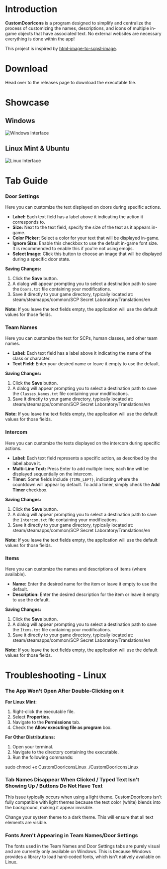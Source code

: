 # Introduction

**CustomDoorIcons** is a program designed to simplify and centralize the process of customizing the names, descriptions, and icons of multiple in-game objects that have associated text. No external websites are necessary everything is done within the app!

This project is inspired by [html-image-to-scpsl-image](https://github.com/dooory/html-image-to-scpsl-image).

# Download

Head over to the releases page to download the executable file.

# Showcase

## Windows

![Windows Interface](https://github.com/user-attachments/assets/9006009a-f5af-4de3-8d15-63f1d2241f37)

## Linux Mint & Ubuntu

![Linux Interface](https://github.com/user-attachments/assets/413ec799-0302-4bd2-ae59-03ec504eea29)

# Tab Guide

### **Door Settings**

Here you can customize the text displayed on doors during specific actions.

- **Label:** Each text field has a label above it indicating the action it corresponds to.
- **Size:** Next to the text field, specify the size of the text as it appears in-game.
- **Color Picker:** Select a color for your text that will be displayed in-game.
- **Ignore Size:** Enable this checkbox to use the default in-game font size. It is recommended to enable this if you're not using emojis.
- **Select Image:** Click this button to choose an image that will be displayed during a specific door state.

**Saving Changes:**
1. Click the **Save** button.
2. A dialog will appear prompting you to select a destination path to save the `Doors.txt` file containing your modifications.
3. Save it directly to your game directory, typically located at:
steam/steamapps/common/SCP Secret Laboratory/Translations/en


**Note:** If you leave the text fields empty, the application will use the default values for those fields.

### **Team Names**

Here you can customize the text for SCPs, human classes, and other team names.

- **Label:** Each text field has a label above it indicating the name of the class or character.
- **Text Field:** Enter your desired name or leave it empty to use the default.

**Saving Changes:**
1. Click the **Save** button.
2. A dialog will appear prompting you to select a destination path to save the `Classes_Names.txt` file containing your modifications.
3. Save it directly to your game directory, typically located at:
steam/steamapps/common/SCP Secret Laboratory/Translations/en


**Note:** If you leave the text fields empty, the application will use the default values for those fields.

### **Intercom**

Here you can customize the texts displayed on the intercom during specific actions.

- **Label:** Each text field represents a specific action, as described by the label above it.
- **Multi-Line Text:** Press Enter to add multiple lines; each line will be displayed sequentially on the intercom.
- **Timer:** Some fields include `{TIME_LEFT}`, indicating where the countdown will appear by default. To add a timer, simply check the **Add Timer** checkbox.

**Saving Changes:**
1. Click the **Save** button.
2. A dialog will appear prompting you to select a destination path to save the `Intercom.txt` file containing your modifications.
3. Save it directly to your game directory, typically located at:
steam/steamapps/common/SCP Secret Laboratory/Translations/en


**Note:** If you leave the text fields empty, the application will use the default values for those fields.

### **Items**

Here you can customize the names and descriptions of items (where available).

- **Name:** Enter the desired name for the item or leave it empty to use the default.
- **Description:** Enter the desired description for the item or leave it empty to use the default.

**Saving Changes:**
1. Click the **Save** button.
2. A dialog will appear prompting you to select a destination path to save the `Items.txt` file containing your modifications.
3. Save it directly to your game directory, typically located at:
steam/steamapps/common/SCP Secret Laboratory/Translations/en


**Note:** If you leave the text fields empty, the application will use the default values for those fields.

# Troubleshooting - Linux

### **The App Won't Open After Double-Clicking on it**

**For Linux Mint:**
1. Right-click the executable file.
2. Select **Properties**.
3. Navigate to the **Permissions** tab.
4. Check the **Allow executing file as program** box.

**For Other Distributions:**
1. Open your terminal.
2. Navigate to the directory containing the executable.
3. Run the following commands:

sudo chmod +x CustomDoorIconsLinux
./CustomDoorIconsLinux

### **Tab Names Disappear When Clicked / Typed Text Isn't Showing Up / Buttons Do Not Have Text**
This issue typically occurs when using a light theme. CustomDoorIcons isn't fully compatible with light themes because the text color (white) blends into the background, making it appear invisible.

Change your system theme to a dark theme. This will ensure that all text elements are visible.

### **Fonts Aren't Appearing in Team Names/Door Settings**
The fonts used in the Team Names and Door Settings tabs are purely visual and are currently only available on Windows. This is because Windows provides a library to load hard-coded fonts, which isn't natively available on Linux.
